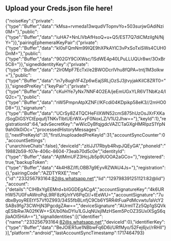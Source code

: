 ## Upload your Creds.json file here!
{"noiseKey":{"private":{"type":"Buffer","data":"kMsa+rvmeda13wqudVTopnvYo+503surjwGAdiNzi0M="},"public":{"type":"Buffer","data":"iuHA7+NnLlVbAfHsoQ+u+Q5/EST7Q7diCMziIgN/NjY="}},"pairingEphemeralKeyPair":{"private":{"type":"Buffer","data":"kI0sFQmNm99IQE9hXPkAYlC3vPxSoTxiSWs4CUH0DnM="},"public":{"type":"Buffer","data":"902GY9CiXWsc/1SdWE4p40LPuLLUQUr8wr/3OxBr5C8="}},"signedIdentityKey":{"private":{"type":"Buffer","data":"2Ir0MpF7EcTxl/e2BWODcrlVhu8fQPA+tntj1M3oIkw="},"public":{"type":"Buffer","data":"in7y8ugh1F4Zp6wEajSRLjOzSJ3jtvyjakKilC8ZRT0="}},"signedPreKey":{"keyPair":{"private":{"type":"Buffer","data":"cKuHYe7yNx7NNF4O2EA/jeEmUGxYLR6VTNbKz4/lQ2c="},"public":{"type":"Buffer","data":"nW5PmpnAtpXZNF//KFcdi04KDpikp58eK3//2mHO0D8="}},"signature":{"type":"Buffer","data":"UCrSy8Z4TQCHeFilXWN52cmS875hUzOsJXrFXKa/SogDiGSYCtEpqufjTNKvTlbtUErWX+yF0NoxLZ/V1U2Jhw=="},"keyId":1},"registrationId":64,"advSecretKey":"wWicDyBfqjgdcVAZCTaGXgHMRIpzS1YpN9ah0Ik0iOc=","processedHistoryMessages":[],"nextPreKeyId":31,"firstUnuploadedPreKeyId":31,"accountSyncCounter":0,"accountSettings":{"unarchiveChats":false},"deviceId":"zitiJJ17Rbyb4RvpJQEyGA","phoneId":"19882b59-f07e-406c-8604-73eab70d5c0e","identityId":{"type":"Buffer","data":"AjtlMmUFZ3HcjJb5p9UOOA2aGCo="},"registered":true,"backupToken":{"type":"Buffer","data":"4k4H8Z/lfLOBB7g9EyvRZWAU4Js="},"registration":{},"pairingCode":"AZDTYRXE","me":{"id":"233256793164:82@s.whatsapp.net","lid":"129798391251121:82@lid"},"account":{"details":"CIHBxYgEEMrd+bIGGDEgACgA","accountSignatureKey":"4k6URHW57U0FvAWroPqL9RF8zKj/nYV6PqO//+tEeWU=","accountSignature":"7udbxByoyREEtY57Vf0Z993/34S5fbBLnfjC9Cb6Y5RR4tFuaPdMcvwtu1aVcY2SABs9fg73CWHjN3PgcdgZAw==","deviceSignature":"AUrmITZz5Qp1gSQVkqESlbRw7A02fKW++SX/b0NxDYlu1LGJqNUxjIMzHSem5PcOZ3SUxlXSgS6qjlaAOI5HiA=="},"signalIdentities":[{"identifier":{"name":"233256793164:82@s.whatsapp.net","deviceId":0},"identifierKey":{"type":"Buffer","data":"BeJOlER1ue1NBbwFq6D6i/URfMyo/52Fej6jv//rRHll"}}],"platform":"android","lastAccountSyncTimestamp":1717464793}
